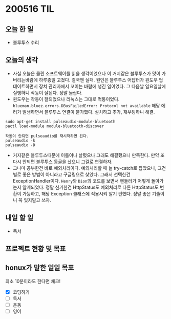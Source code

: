 # 200516 TIL

## 오늘 한 일

- 블루투스 수리

## 오늘의 생각

- 사실 오늘은 클린 소프트웨어를 읽을 생각이었으나 이 거지같은 블루투스가 맛이 가버리는바람에 하루종일 고쳤다. 결국엔 실패. 원인은 블루투스 어답터가 윈도우 업데이트하면서 장치 관리자에서 꼬이는 바람에 생긴 일이었다. 그 다음날 일요일날에 실행하니 작동이 잘된다. 정말 놀랍다.
- 윈도우는 작동이 잘되었으나 리눅스는 그대로 먹통이었다. 
  `blueman.bluez.errors.DBusFailedError: Protocol not available` 해당 에러가 발생하면서 블루투스 연결이 불가했다. 설치하고 추가, 재부팅하니 해결. 

```shell
sudo apt-get install pulseaudio-module-bluetooth
pactl load-module module-bluetooth-discover

작동이 안되면 pulseaudio를 재시작하면 된다.
pulseaudio -k
pulseaudio -D
```

- 거지같은 블루투스때문에 이틀이나 날렸으나 그래도 해결했으니 만족한다. 만약 또다시 안되면 블루투스 동글을 샀으니 그걸로 연결하자.
- 그나마 공부한건 바로 예외처리이다. 예외처리할 때 늘 try-catch로 잡았으나, 그건 별로 좋은 방법이 아니라고 구글링으로 찾았다. 그래서 선택한건 ExceptionHandler이다. `Henry`와 `Dion`의 코드를 보면서 핸들러가 어떻게 돌아가는지 알게되었다. 정말 신기한건 HttpStatus도 예외처리로 다른 HttpStatus도 변환이 가능하고, 해당 Exception 클래스에 적용시켜 알기 편했다. 정말 좋은 기술이니 꼭 잊지말고 쓰자.

## 내일 할 일

- 독서

## 프로젝트 현황 및 목표

### 

## honux가 말한 일일 목표

최소 10분이라도 한다면 체크!

- [x] 코딩하기
- [ ] 독서
- [ ] 운동
- [ ] 영어
